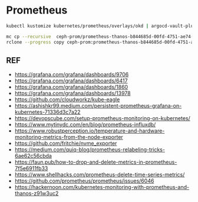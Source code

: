 # Prometheus

```bash
kubectl kustomize kubernetes/prometheus/overlays/okd | argocd-vault-plugin generate - | kubectl apply -f -
```

```bash
mc cp --recursive  ceph-prom/prometheus-thanos-b844685d-00fd-4751-ae74-250f839a54e0 nas/prometheus-thanos
rclone --progress copy ceph-prom:prometheus-thanos-b844685d-00fd-4751-ae74-250f839a54e0 nas:prometheus-thanos --ignore-existing
```

## REF

- <https://grafana.com/grafana/dashboards/9706>
- <https://grafana.com/grafana/dashboards/6417>
- <https://grafana.com/grafana/dashboards/1860>
- <https://grafana.com/grafana/dashboards/13978>
- <https://github.com/cloudworkz/kube-eagle>
- <https://ashishkr99.medium.com/persistent-prometheus-grafana-on-kubernetes-71336d3c7a22>
- <https://devopscube.com/setup-prometheus-monitoring-on-kubernetes/>
- <https://www.mytinydc.com/en/blog/prometheus-influxdb/>
- <https://www.robustperception.io/temperature-and-hardware-monitoring-metrics-from-the-node-exporter>
- <https://github.com/fritchie/nvme_exporter>
- <https://medium.com/quiq-blog/prometheus-relabeling-tricks-6ae62c56cbda>
- <https://faun.pub/how-to-drop-and-delete-metrics-in-prometheus-7f5e6911fb33>
- <https://www.shellhacks.com/prometheus-delete-time-series-metrics/>
- <https://github.com/prometheus/prometheus/issues/6046>
- <https://hackernoon.com/kubernetes-monitoring-with-prometheus-and-thanos-z91w3uc2>
